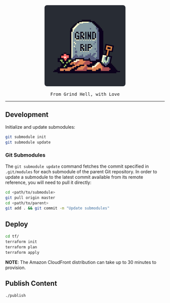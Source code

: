 <div align="center">
  <a href="https://grind.rip">
    <img src="https://raw.githubusercontent.com/grind-rip/grind-rip-site/master/site/themes/grind-rip/static/grind-rip-256x256.png" style="border-radius: 0.5rem;" width="256" />
  </a>
  <p align="center" style="font-family: 'Fira Mono', monospace, -apple-system">From Grind Hell, with Love</p>
</div>

---

## Development

Initialize and update submodules:

```bash
git submodule init
git submodule update
```

### Git Submodules

The `git submodule update` command fetches the commit specified in `.git/modules` for each submodule of the parent Git repository. In order to update a submodule to the latest commit available from its remote reference, you will need to pull it directly:

```bash
cd <path/to/submodule>
git pull origin master
cd <path/to/parent>
git add . && git commit -m "Update submodules"
```

## Deploy

```bash
cd tf/
terraform init
terraform plan
terraform apply
```

**NOTE**: The Amazon CloudFront distribution can take up to 30 minutes to provision.

## Publish Content

```bash
./publish
```
